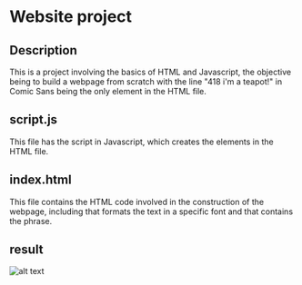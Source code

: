 # Website project
## Description

This is a project involving the basics of HTML and Javascript, the objective being to build a webpage from scratch with the line "418 i'm a teapot!" in Comic Sans being the only element in the HTML file.

## script.js

This file has the script in Javascript, which creates the elements in the HTML file.

## index.html

This file contains the HTML code involved in the construction of the webpage, including <font> that formats the text in a specific font and <body> that contains the phrase.

## result

![alt text](https://github.com/paulotozi/teapot/web.png?raw=true)